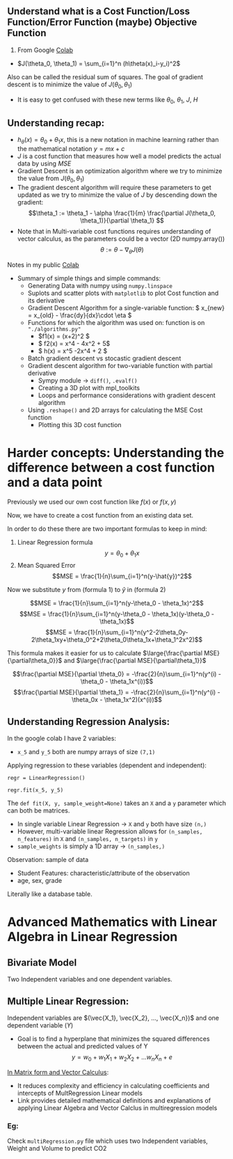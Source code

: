 ## Understand what is a Cost Function/Loss Function/Error Function (maybe) Objective Function 
1. From Google [Colab](https://colab.research.google.com/drive/1yVl3doA694Grmn5fWZ63vA72ETmGvs47#scrollTo=1TjiUQtp2kst)
- $J(\theta_0, \theta_1) = \sum_{i=1}^n (h\theta(x)_i-y_i)^2$

Also can be called the residual sum of squares.
The goal of gradient descent is to minimize the value of $J(\theta_0, \theta_1)$
- It is easy to get confused with these new terms like $\theta_0$, $\theta_1$, $J$, $H$

## Understanding recap:
- $h_{\theta}(x) = \theta_0 + \theta_1x$, this is a new notation in machine learning rather than the mathematical notation $y = mx + c$
- $J$ is a cost function that measures how well a model predicts the actual data by using $MSE$
- Gradient Descent is an optimization algorithm where we try to minimize the value from $J(\theta_0, \theta_1)$
- The gradient descent algorithm will require these parameters to get updated as we try to minimize the value of $J$ by descending down the gradient:
$$\theta_1 := \theta_1 - \alpha \frac{1}{m} \frac{\partial J(\theta_0, \theta_1)}{\partial \theta_1} $$
- Note that in Multi-variable cost functions requires understanding of vector calculus, as the parameters could be a vector (2D numpy.array())
$$ \theta := \theta - \nabla_{\theta}J(\theta) $$ 

Notes in my public [Colab](https://colab.research.google.com/drive/1eTJ7r5bTgJXFcnWR2gt-C0kwRaZhxj3W#scrollTo=0xL2nseyL6_B)
- Summary of simple things and simple commands:
    - Generating Data with numpy using  `numpy.linspace`
    - Suplots and scatter plots with `matplotlib` to plot Cost function and its derivative
    - Gradient Descent Algorithm for a single-variable function:   $ x_{new} = x_{old} - \frac{dy}{dx}\cdot \eta $
    - Functions for which the algorithm was used on: function is on `"./algorithms.py"`
        - $f1(x) = (x+2)^2 $
        - $ f2(x) = x^4 - 4x^2 + 5$
        - $ h(x) = x^5 -2x^4 + 2 $
    - Batch gradient descent vs stocastic gradient descent
    - Gradient descent algorithm for two-variable function with partial derivative
        - Sympy module -> `diff()`, `.evalf()`
        - Creating a 3D plot with mpl_toolkits
        - Loops and performance considerations with gradient descent algorithm
    - Using `.reshape()` and 2D arrays for calculating the MSE Cost function
        - Plotting this 3D cost function 

# Harder concepts: Understanding the difference between a cost function and a data point
Previously we used our own cost function like $f(x)$ or $f(x,y)$

Now, we have to create a cost function from an existing data set.

In order to do these there are two important formulas to keep in mind:
1. Linear Regression formula
    $$y = \theta_0 + \theta_1x$$
2. Mean Squared Error
    $$MSE = \frac{1}{n}\sum_{i=1}^n(y-\hat{y})^2$$

Now we substitute $y$ from (formula 1) to $\hat{y}$ in (formula 2)

$$MSE = \frac{1}{n}\sum_{i=1}^n(y-\theta_0 - \theta_1x)^2$$
$$MSE = \frac{1}{n}\sum_{i=1}^n(y-\theta_0 - \theta_1x)(y-\theta_0 - \theta_1x)$$
$$MSE = \frac{1}{n}\sum_{i=1}^n(y^2-2\theta_0y-2\theta_1xy+\theta_0^2+2\theta_0\theta_1x+\theta_1^2x^2)$$

This formula makes it easier for us to calculate $\large{\frac{\partial MSE}{\partial\theta_0}}$ and $\large{\frac{\partial MSE}{\partial\theta_1}}$

$$\frac{\partial MSE}{\partial \theta_0} = -\frac{2}{n}\sum_{i=1}^n(y^(i) - \theta_0 - \theta_1x^(i))$$
$$\frac{\partial MSE}{\partial \theta_1} = -\frac{2}{n}\sum_{i=1}^n(y^(i) - \theta_0x - \theta_1x^2)(x^(i))$$

## Understanding Regression Analysis:
In the google colab I have 2 variables:
- `x_5` and `y_5` both are numpy arrays of size `(7,1)`

Applying regression to these variables (dependent and independent):

`regr = LinearRegression()`

`regr.fit(x_5, y_5)`

The `def fit(X, y, sample_weight=None)` takes an `X` and a `y` parameter which can both be matrices.
- In single variable Linear Regression -> `X` and `y` both have size `(n,)` 
- However, multi-variable linear Regression allows for `(n_samples, n_features)` in `X` and `(n_samples, n_targets)` in `y`
- `sample_weights` is simply a 1D array -> `(n_samples,)`

Observation: sample of data
- Student
Features: characteristic/attribute of the observation
- age, sex, grade

Literally like a database table.

# Advanced Mathematics with Linear Algebra in Linear Regression
## Bivariate Model
Two Independent variables and one dependent variables.
## Multiple Linear Regression:
Independent variables are $(\vec{X_1}, \vec{X_2}, ..., \vec{X_n})$ and one dependent variable $({Y})$
- Goal is to find a hyperplane that minimizes the squared differences between the actual and predicted values of Y
$$y = w_0 + w_1X_1 + w_2X_2 + ... w_nX_n + e $$

[In Matrix form and Vector Calculus](https://www.ncl.ac.uk/webtemplate/ask-assets/external/maths-resources/statistics/regression-and-correlation/multiple-regression.html):
- It reduces complexity and efficiency in calculating coefficients and intercepts of MultRegression Linear models
- Link provides detailed mathematical definitions and explanations of applying Linear Algebra and Vector Calclus in multiregression models

### Eg:
Check `multiRegression.py` file which uses two Independent variables, Weight and Volume to predict CO2

